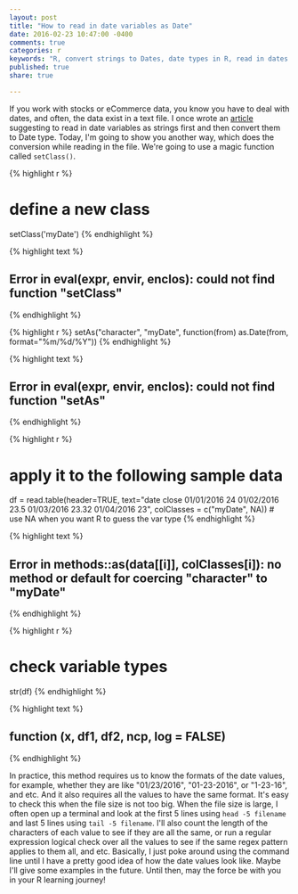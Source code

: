 ```yaml
---
layout: post
title: "How to read in date variables as Date"
date: 2016-02-23 10:47:00 -0400
comments: true
categories: r
keywords: "R, convert strings to Dates, date types in R, read in dates in R"
published: true
share: true

---
```


If you work with stocks or eCommerce data, you know you have to deal with dates, and often, the data exist in a text file. I once wrote an [article](http://masterr.org/r/how-to-convert-strings-to-dates-in-r/) suggesting to read in date variables as strings first and then convert them to Date type. Today, I'm going to show you another way, which does the conversion while reading in the file. We're going to use a magic function called `setClass()`.


{% highlight r %}
# define a new class 
setClass('myDate')
{% endhighlight %}



{% highlight text %}
## Error in eval(expr, envir, enclos): could not find function "setClass"
{% endhighlight %}



{% highlight r %}
setAs("character", "myDate", function(from) as.Date(from, format="%m/%d/%Y"))
{% endhighlight %}



{% highlight text %}
## Error in eval(expr, envir, enclos): could not find function "setAs"
{% endhighlight %}



{% highlight r %}
# apply it to the following sample data
df = read.table(header=TRUE, text="date close
01/01/2016 24
01/02/2016 23.5
01/03/2016 23.32
01/04/2016 23", colClasses = c("myDate", NA)) # use NA when you want R to guess the var type
{% endhighlight %}



{% highlight text %}
## Error in methods::as(data[[i]], colClasses[i]): no method or default for coercing "character" to "myDate"
{% endhighlight %}



{% highlight r %}
# check variable types
str(df)
{% endhighlight %}



{% highlight text %}
## function (x, df1, df2, ncp, log = FALSE)
{% endhighlight %}

In practice, this method requires us to know the formats of the date values, for example, whether they are like "01/23/2016", "01-23-2016", or "1-23-16", and etc. And it also requires all the values to have the same format. It's easy to check this when the file size is not too big. When the file size is large, I often open up a terminal and look at the first 5 lines using `head -5 filename` and last 5 lines using `tail -5 filename`. I'll also count the length of the characters of each value to see if they are all the same, or run a regular expression logical check over all the values to see if the same regex pattern applies to them all, and etc. Basically, I just poke around using the command line until I have a pretty good idea of how the date values look like. Maybe I'll give some examples in the future. Until then, may the force be with you in your R learning journey!
